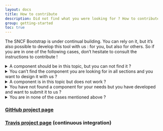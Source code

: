 ```yaml
---
layout: docs
title: How to contribute
description: Did not find what you were looking for ? How to contribute ?
group: getting-started
toc: true
---
```


The SNCF Bootstrap is under continual building. You can rely on it, but it’s also possible to develop this tool with us : for you, but also for others.
So if you are in one of the following cases, don’t hesitate to consult the instructions to contribute !

<details>
<summary class="text-primary text-lg mb-2">A component should be in this topic, but you can not find it ?</summary>
{% markdown %}
This component may exist in another topic. Links allow you to move from one topic to another related topic (for example for checkbox and radio buttons, a link allows you to find them from the forms section).
If you definitely can not find it, contact us :
- **You have a GitHub account :** Feel free to browse the [Github project](https://github.com/SNCFdevelopers/bootstrap-sncf), an issue may have already been created on this topic (you can subscribe to notifications to track its progress). If not, don’t hesitate to create one.
- **You don’t have a GitHub account :** Write us on [design.fab@sncf.fr](mailto:design.fab@sncf.fr?subject=Bootstrap - Composant) with the following object : « Bootstrap - Composant » by specifying your need.
{% endmarkdown %}
</details>

<details>
<summary class="text-primary text-lg mb-2">You can’t find the component you are looking for in all sections and you want to design it with us ?</summary>
{% markdown %}
Feel free to contact us. Either this component exists, but we have not yet integrated it in the Bootstrap, or this component does not exist, we will study with you the need that will allow the use of another component or create a new component with you.
- **You have a GitHub account :** Feel free to browse the [Github project](https://github.com/SNCFdevelopers/bootstrap-sncf), an issue may have already been created on this topic (you can subscribe to notifications to track its progress). If not, don’t hesitate to create one.
- **You don’t have a GitHub account :** Write us on [design.fab@sncf.fr](mailto:design.fab@sncf.fr?subject=Bootstrap - Composant) with the following object : « Bootstrap - Composant » by specifying your need.
{% endmarkdown %}
</details>

<details>
<summary class="text-primary text-lg mb-2">A component is in this topic but does not work ?</summary>
{% markdown %} 
Feel free to browse the [GitHub project](https://github.com/SNCFdevelopers/bootstrap-sncf), an issue may have already been created on this topic (you can subscribe to notifications to track its progress). If not, don’t hesitate to create one.
We will come back to you to be able to solve the problem or to know more if necessary and to modify it to push a new version thereafter.
{% endmarkdown %}
</details>

<details>
<summary class="text-primary text-lg mb-2">You have not found a component for your needs but you have developed and want to submit it to us ?</summary>
{% markdown %}
Feel free to make a pull request on the [project’s GitHub](https://github.com/SNCFdevelopers/bootstrap-sncf).

We will study your component, study its design, and if it is in accordance with our charter, we will push it for the other developers to use it. Otherwise, we will rework the design with you until you reach the final version for publication.
{% endmarkdown %}
</details>

<details>
<summary class="text-primary text-lg mb-2">You are in none of the cases mentioned above ?</summary>
{% markdown %}
Do not hesitate to write to us on [design.fab@sncf.fr](mailto:design.fab@sncf.fr?subject=Bootstrap - Autre demande) with the following subject: « Bootstrap - Autre demande »  by specifying your need.
{% endmarkdown %}
</details>

### [GitHub project page](https://github.com/SNCFdevelopers/bootstrap-sncf)

### [Travis project page](https://travis-ci.com/SNCFdevelopers/bootstrap-sncf/branches) (continuous integration)

